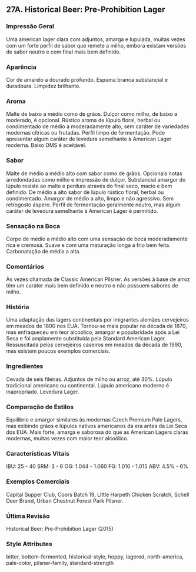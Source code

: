 ## 27A. Historical Beer: Pre-Prohibition Lager

### Impressão Geral

Uma american lager clara com adjuntos, amarga e lupulada, muitas vezes com um forte perfil de sabor que remete a milho, embora existam versões de sabor neutro e com final mais bem definido.

### Aparência

Cor de amarelo a dourado profundo. Espuma branca substancial e duradoura. Limpidez brilhante.

### Aroma

Malte de baixo a médio como de grãos. Dulçor como milho, de baixo a moderado, é opcional. Rústico aroma de lúpulo floral, herbal ou condimentado de médio a moderadamente alto, sem caráter de variedades modernas cítricas ou frutadas. Perfil limpo de fermentação. Pode apresentar algum caráter de levedura semelhante à American Lager moderna. Baixo DMS é aceitável.

### Sabor

Malte de médio a médio alto com sabor como de grãos. Opcionais notas arredondadas como milho e impressão de dulçor. Substancial amargor do lúpulo resiste ao malte e perdura através do final seco, macio e bem definido. De médio a alto sabor de lúpulo rústico floral, herbal ou condimentado. Amargor de médio a alto, limpo e não agressivo. Sem retrogosto áspero. Perfil de fermentação geralmente neutro, mas algum caráter de levedura semelhante à American Lager é permitido.

### Sensação na Boca

Corpo de médio a médio alto com uma sensação de boca moderadamente rica e cremosa. Suave e com uma maturação longa a frio bem feita. Carbonatação de média a alta.

### Comentários

Às vezes chamada de Classic American Pilsner. As versões à base de arroz têm um caráter mais bem definido e neutro e não possuem sabores de milho.

### História

Uma adaptação das lagers continentais por imigrantes alemães cervejeiros em meados de 1800 nos EUA. Tornou-se mais popular na década de 1870, mas enfraqueceu em teor alcoólico, amargor e popularidade após a Lei Seca e foi amplamente substituída pela Standard American Lager. Ressuscitada pelos cervejeiros caseiros em meados da década de 1990, mas existem poucos exemplos comerciais.

### Ingredientes

Cevada de seis fileiras. Adjuntos de milho ou arroz, até 30%. Lúpulo tradicional americano ou continental. Lúpulo americano moderno é inapropriado. Levedura Lager.

### Comparação de Estilos

Equilíbrio e amargor similares às modernas Czech Premium Pale Lagers, mas exibindo grãos e lúpulos nativos americanos da era antes da Lei Seca dos EUA. Mais forte, amarga e saborosa do que as American Lagers claras modernas, muitas vezes com maior teor alcoólico.

### Características Vitais

IBU: 25 - 40
SRM: 3 - 6
OG: 1.044 - 1.060
FG: 1.010 - 1.015
ABV: 4.5% - 6%

### Exemplos Comerciais

Capital Supper Club, Coors Batch 19, Little Harpeth Chicken Scratch, Schell Deer Brand, Urban Chestnut Forest Park Pilsner.

### Última Revisão

Historical Beer: Pre-Prohibition Lager (2015)

### Style Attributes

bitter, bottom-fermented, historical-style, hoppy, lagered, north-america, pale-color, pilsner-family, standard-strength
